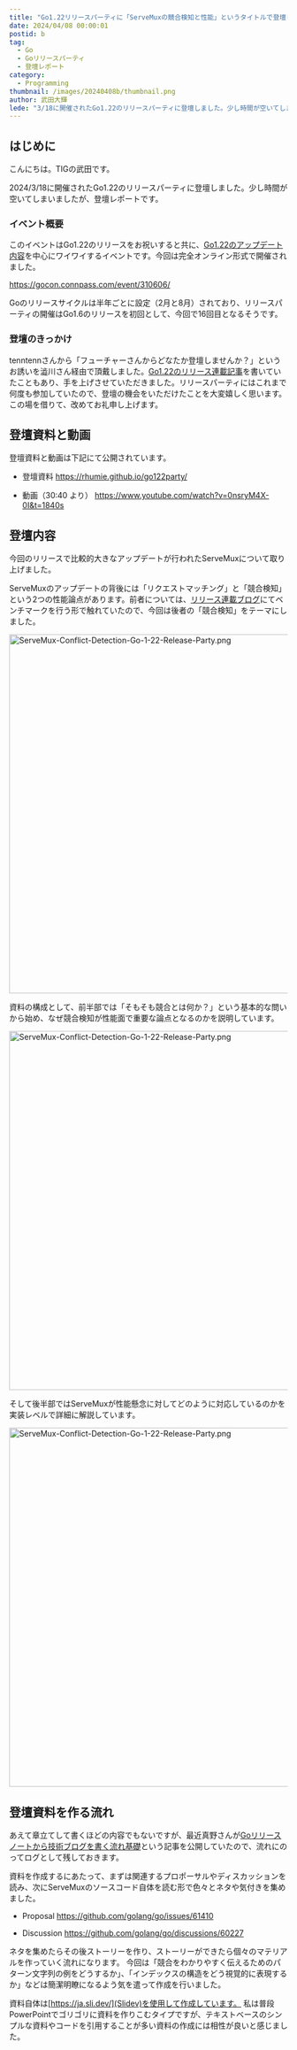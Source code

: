 ```yaml
---
title: "Go1.22リリースパーティに「ServeMuxの競合検知と性能」というタイトルで登壇しました"
date: 2024/04/08 00:00:01
postid: b
tag:
  - Go
  - Goリリースパーティ
  - 登壇レポート
category:
  - Programming
thumbnail: /images/20240408b/thumbnail.png
author: 武田大輝
lede: "3/18に開催されたGo1.22のリリースパーティに登壇しました。少し時間が空いてしまいましたが、登壇レポートになります。"
---
```

## はじめに

こんにちは。TIGの武田です。

2024/3/18に開催されたGo1.22のリリースパーティに登壇しました。少し時間が空いてしまいましたが、登壇レポートです。

### イベント概要

このイベントはGo1.22のリリースをお祝いすると共に、[Go1.22のアップデート内容](https://tip.golang.org/doc/go1.22)を中心にワイワイするイベントです。今回は完全オンライン形式で開催されました。

https://gocon.connpass.com/event/310606/

Goのリリースサイクルは半年ごとに設定（2月と8月）されており、リリースパーティの開催はGo1.6のリリースを初回として、今回で16回目となるそうです。

### 登壇のきっかけ

tenntennさんから「フューチャーさんからどなたか登壇しませんか？」というお誘いを澁川さん経由で頂戴しました。[Go1.22のリリース連載記事](https://future-architect.github.io/articles/20240129a/)を書いていたこともあり、手を上げさせていただきました。リリースパーティにはこれまで何度も参加していたので、登壇の機会をいただけたことを大変嬉しく思います。この場を借りて、改めてお礼申し上げます。

## 登壇資料と動画

登壇資料と動画は下記にて公開されています。

* 登壇資料
https://rhumie.github.io/go122party/

* 動画（30:40 より）
https://www.youtube.com/watch?v=0nsryM4X-0I&t=1840s

## 登壇内容

今回のリリースで比較的大きなアップデートが行われたServeMuxについて取り上げました。

ServeMuxのアップデートの背後には「リクエストマッチング」と「競合検知」という2つの性能論点があります。前者については、[リリース連載ブログ](https://future-architect.github.io/articles/20240202a/)にてベンチマークを行う形で触れていたので、今回は後者の「競合検知」をテーマにしました。

<img src="/images/20240408b/ServeMux-Conflict-Detection-Go-1-22-Release-Party.png" alt="ServeMux-Conflict-Detection-Go-1-22-Release-Party.png" width="1200" height="649" loading="lazy">

資料の構成として、前半部では「そもそも競合とは何か？」という基本的な問いから始め、なぜ競合検知が性能面で重要な論点となるのかを説明しています。

<img src="/images/20240408b/ServeMux-Conflict-Detection-Go-1-22-Release-Party_2.png" alt="ServeMux-Conflict-Detection-Go-1-22-Release-Party.png" width="1200" height="649" loading="lazy">

そして後半部ではServeMuxが性能懸念に対してどのように対応しているのかを実装レベルで詳細に解説しています。

<img src="/images/20240408b/ServeMux-Conflict-Detection-Go-1-22-Release-Party_3.png" alt="ServeMux-Conflict-Detection-Go-1-22-Release-Party.png" width="1200" height="649" loading="lazy">

## 登壇資料を作る流れ

あえて章立てして書くほどの内容でもないですが、最近真野さんが[Goリリースノートから技術ブログを書く流れ基礎](https://future-architect.github.io/articles/20240307a/)という記事を公開していたので、流れにのってログとして残しておきます。

資料を作成するにあたって、まずは関連するプロポーサルやディスカッションを読み、次にServeMuxのソースコード自体を読む形で色々とネタや気付きを集めました。

* Proposal
https://github.com/golang/go/issues/61410

* Discussion
https://github.com/golang/go/discussions/60227

ネタを集めたらその後ストーリーを作り、ストーリーができたら個々のマテリアルを作っていく流れになります。
今回は「競合をわかりやすく伝えるためのパターン文字列の例をどうするか」、「インデックスの構造をどう視覚的に表現するか」などは簡潔明瞭になるよう気を遣って作成を行いました。

資料自体は[https://ja.sli.dev/](Slidev)を使用して作成しています。
私は普段PowerPointでゴリゴリに資料を作りこむタイプですが、テキストベースのシンプルな資料やコードを引用することが多い資料の作成には相性が良いと感じました。
